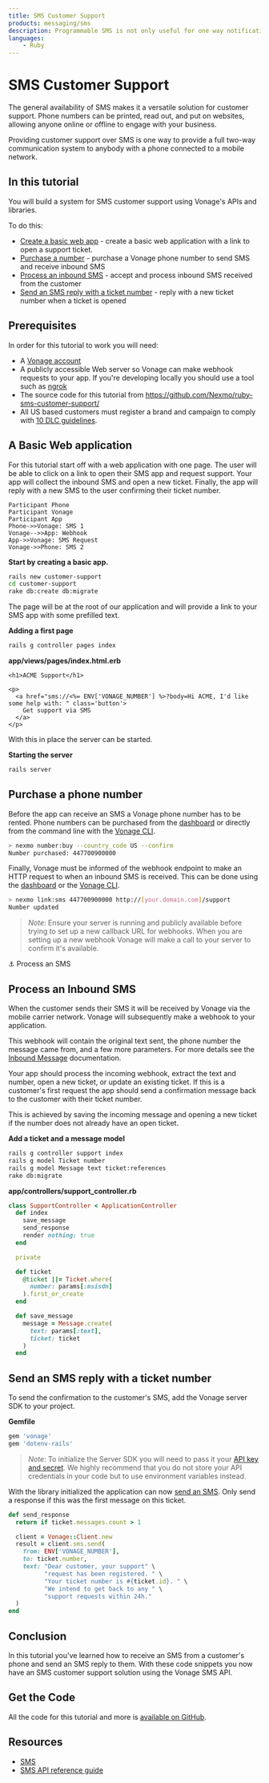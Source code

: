 ```yaml
---
title: SMS Customer Support
products: messaging/sms
description: Programmable SMS is not only useful for one way notifications. When you combine outbound notifications with inbound messages you create chat-like interactions between your company and your customers.
languages:
    - Ruby
---
```


# SMS Customer Support

The general availability of SMS makes it a versatile solution for customer support. Phone numbers can be printed, read out, and put on websites, allowing anyone online or offline to engage with your business.

Providing customer support over SMS is one way to provide a full two-way communication system to anybody with a phone connected to a mobile network.

## In this tutorial

You will build a system for SMS customer support using Vonage's APIs and libraries.

To do this:

* [Create a basic web app](#a-basic-web-application) - create a basic web application with a link to open a support ticket.
* [Purchase a number](#purchase-a-phone-number) - purchase a Vonage phone number to send SMS and receive inbound SMS
* [Process an inbound SMS](#process-an-inbound-sms) - accept and process inbound SMS received from the customer
* [Send an SMS reply with a ticket number](#send-an-sms-reply-with-a-ticket-number) - reply with a new ticket number when a ticket is opened

## Prerequisites

In order for this tutorial to work you will need:

* A [Vonage account](https://dashboard.nexmo.com/sign-up)
* A publicly accessible Web server so Vonage can make webhook requests to your app. If you're developing locally you should use a tool such as [ngrok](https://ngrok.com/)
* The source code for this tutorial from <https://github.com/Nexmo/ruby-sms-customer-support/>
* All US based customers must register a brand and campaign to comply with [10 DLC guidelines](/messaging/sms/overview#send-an-sms).


## A Basic Web application

For this tutorial start off with a web application with one page. The user will be able to click on a link to open their SMS app and request support. Your app will collect the inbound SMS and open a new ticket. Finally, the app will reply with a new SMS to the user confirming their ticket number.

```sequence_diagram
Participant Phone
Participant Vonage
Participant App
Phone->>Vonage: SMS 1
Vonage-->>App: Webhook
App->>Vonage: SMS Request
Vonage->>Phone: SMS 2
```

**Start by creating a basic app.**

```sh
rails new customer-support
cd customer-support
rake db:create db:migrate
```

The page will be at the root of our application and will provide a link to your SMS app with some prefilled text.

**Adding a first page**

```sh
rails g controller pages index
```

**app/views/pages/index.html.erb**

```erb
<h1>ACME Support</h1>

<p>
  <a href="sms://<%= ENV['VONAGE_NUMBER'] %>?body=Hi ACME, I'd like some help with: " class='button'>
    Get support via SMS
  </a>
</p>
```

With this in place the server can be started.

**Starting the server**

```sh
rails server
```

## Purchase a phone number

Before the app can receive an SMS a Vonage phone number has to be rented. Phone numbers can be purchased from the [dashboard](https://dashboard.nexmo.com) or directly from the command line with the [Vonage CLI](https://github.com/vonage/vonage-cli).

```sh
> nexmo number:buy --country_code US --confirm
Number purchased: 447700900000
```

Finally, Vonage must be informed of the webhook endpoint to make an HTTP request to when an inbound SMS is received. This can be done using the [dashboard](https://dashboard.nexmo.com/your-numbers) or the [Vonage CLI](https://github.com/vonage/vonage-cli).

```sh
> nexmo link:sms 447700900000 http://[your.domain.com]/support
Number updated
```

> *Note*: Ensure your server is running and publicly available before trying to set up a new callback URL for webhooks. When you are setting up a new webhook Vonage will make a call to your server to confirm it's available.

⚓ Process an SMS
## Process an Inbound SMS

When the customer sends their SMS it will be received by Vonage via the mobile carrier network. Vonage will subsequently make a webhook to your application.

This webhook will contain the original text sent, the phone number the message came from, and a few more parameters. For more details see the [Inbound Message](/api/sms#inbound-sms) documentation.

Your app should process the incoming webhook, extract the text and number, open a new ticket, or update an existing ticket. If this is a customer's first request the app should send a confirmation message back to the customer with their ticket number.

This is achieved by saving the incoming message and opening a new ticket if the number does not already have an open ticket.

**Add a ticket and a message model**

```sh
rails g controller support index
rails g model Ticket number
rails g model Message text ticket:references
rake db:migrate
```

**app/controllers/support_controller.rb**

```ruby
class SupportController < ApplicationController
  def index
    save_message
    send_response
    render nothing: true
  end

  private

  def ticket
    @ticket ||= Ticket.where(
      number: params[:msisdn]
    ).first_or_create
  end

  def save_message
    message = Message.create(
      text: params[:text],
      ticket: ticket
    )
  end
```

## Send an SMS reply with a ticket number

To send the confirmation to the customer's SMS, add the Vonage server SDK to your project.

**Gemfile**

```ruby
gem 'vonage'
gem 'dotenv-rails'
```

> *Note*: To initialize the Server SDK you will need to pass it your [API key and secret](https://dashboard.nexmo.com/settings). We highly recommend that you do not store your API credentials in your code but to use environment variables instead.

With the library initialized the application can now [send an SMS](/api/sms#send-an-sms). Only send a response if this was the first message on this ticket.

```ruby
def send_response
  return if ticket.messages.count > 1

  client = Vonage::Client.new
  result = client.sms.send(
    from: ENV['VONAGE_NUMBER'],
    to: ticket.number,
    text: "Dear customer, your support" \
          "request has been registered. " \
          "Your ticket number is #{ticket.id}. " \
          "We intend to get back to any " \
          "support requests within 24h."
  )
end
```

## Conclusion

In this tutorial you've learned how to receive an SMS from a customer's phone and send an SMS reply to them. With these code snippets you now have an SMS customer support solution using the Vonage SMS API.

## Get the Code

All the code for this tutorial and more is [available on GitHub](https://github.com/Nexmo/ruby-sms-customer-support/).

## Resources

* [SMS](/sms)
* [SMS API reference guide](/api/sms)
